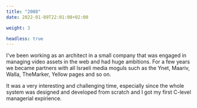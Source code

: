 ```yaml
---
title: "2008"
date: 2022-01-09T22:01:08+02:00

weight: 3

headless: true
---
```


I've been working as an architect in a small company that was engaged in managing video assets in the web and had huge
ambitions. For a few years we became partners with all Israeli media moguls such as the Ynet, Maariv, Walla, TheMarker,
Yellow pages and so on.

It was a very interesting and challenging time, especially since the whole system was designed and developed from
scratch and I got my first C-level managerial expirience.

